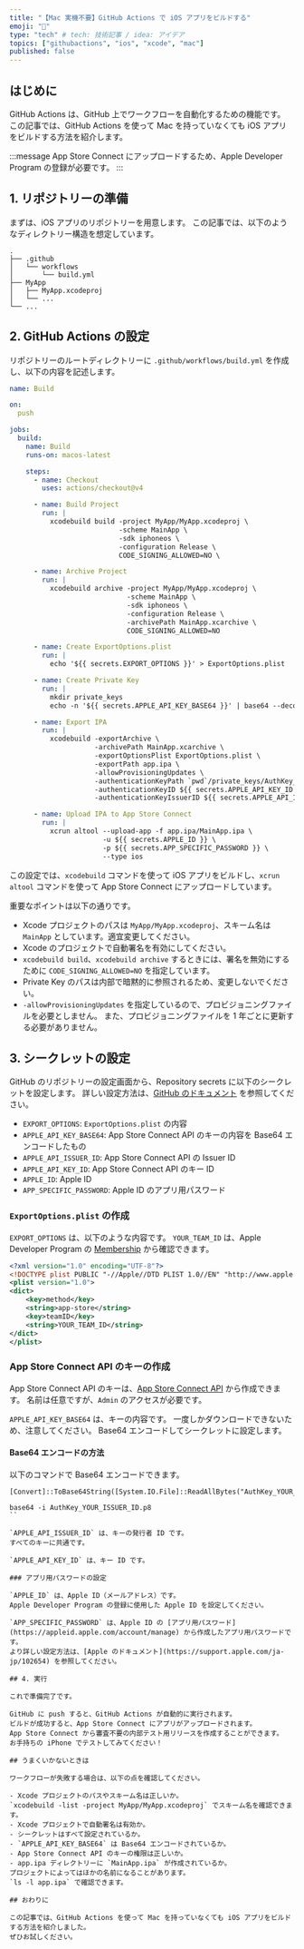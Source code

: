 ```yaml
---
title: "【Mac 実機不要】GitHub Actions で iOS アプリをビルドする"
emoji: "🦔"
type: "tech" # tech: 技術記事 / idea: アイデア
topics: ["githubactions", "ios", "xcode", "mac"]
published: false
---
```


## はじめに

GitHub Actions は、GitHub 上でワークフローを自動化するための機能です。
この記事では、GitHub Actions を使って Mac を持っていなくても iOS アプリをビルドする方法を紹介します。

:::message
App Store Connect にアップロードするため、Apple Developer Program の登録が必要です。
:::

## 1. リポジトリーの準備

まずは、iOS アプリのリポジトリーを用意します。
この記事では、以下のようなディレクトリー構造を想定しています。

```
.
├── .github
│   └── workflows
│       └── build.yml
├── MyApp
│   ├── MyApp.xcodeproj
│   └── ...
└── ...
```

## 2. GitHub Actions の設定

リポジトリーのルートディレクトリーに `.github/workflows/build.yml` を作成し、以下の内容を記述します。

```yaml:build.yml
name: Build

on:
  push

jobs:          
  build:
    name: Build
    runs-on: macos-latest

    steps:
      - name: Checkout
        uses: actions/checkout@v4

      - name: Build Project
        run: |
          xcodebuild build -project MyApp/MyApp.xcodeproj \
                           -scheme MainApp \
                           -sdk iphoneos \
                           -configuration Release \
                           CODE_SIGNING_ALLOWED=NO \

      - name: Archive Project
        run: |                        
          xcodebuild archive -project MyApp/MyApp.xcodeproj \
                             -scheme MainApp \
                             -sdk iphoneos \
                             -configuration Release \
                             -archivePath MainApp.xcarchive \
                             CODE_SIGNING_ALLOWED=NO

      - name: Create ExportOptions.plist
        run: |
          echo '${{ secrets.EXPORT_OPTIONS }}' > ExportOptions.plist

      - name: Create Private Key
        run: |
          mkdir private_keys
          echo -n '${{ secrets.APPLE_API_KEY_BASE64 }}' | base64 --decode > ./private_keys/AuthKey_${{ secrets.APPLE_API_ISSUER_ID }}.p8

      - name: Export IPA
        run: |   
          xcodebuild -exportArchive \
                     -archivePath MainApp.xcarchive \
                     -exportOptionsPlist ExportOptions.plist \
                     -exportPath app.ipa \
                     -allowProvisioningUpdates \
                     -authenticationKeyPath `pwd`/private_keys/AuthKey_${{ secrets.APPLE_API_ISSUER_ID }}.p8 \
                     -authenticationKeyID ${{ secrets.APPLE_API_KEY_ID }} \
                     -authenticationKeyIssuerID ${{ secrets.APPLE_API_ISSUER_ID }}

      - name: Upload IPA to App Store Connect
        run: |
          xcrun altool --upload-app -f app.ipa/MainApp.ipa \
                       -u ${{ secrets.APPLE_ID }} \
                       -p ${{ secrets.APP_SPECIFIC_PASSWORD }} \
                       --type ios
```

この設定では、`xcodebuild` コマンドを使って iOS アプリをビルドし、`xcrun altool` コマンドを使って App Store Connect にアップロードしています。

重要なポイントは以下の通りです。

- Xcode プロジェクトのパスは `MyApp/MyApp.xcodeproj`、スキーム名は `MainApp` としています。適宜変更してください。
- Xcode のプロジェクトで自動署名を有効にしてください。
- `xcodebuild build`、`xcodebuild archive` するときには、署名を無効にするために `CODE_SIGNING_ALLOWED=NO` を指定しています。
- Private Key のパスは内部で暗黙的に参照されるため、変更しないでください。
- `-allowProvisioningUpdates` を指定しているので、プロビジョニングファイルを必要としません。
また、プロビジョニングファイルを 1 年ごとに更新する必要がありません。

## 3. シークレットの設定

GitHub のリポジトリーの設定画面から、Repository secrets に以下のシークレットを設定します。
詳しい設定方法は、[GitHub のドキュメント](https://docs.github.com/ja/actions/security-guides/using-secrets-in-github-actions) を参照してください。

- `EXPORT_OPTIONS`: `ExportOptions.plist` の内容
- `APPLE_API_KEY_BASE64`: App Store Connect API のキーの内容を Base64 エンコードしたもの
- `APPLE_API_ISSUER_ID`: App Store Connect API の Issuer ID
- `APPLE_API_KEY_ID`: App Store Connect API のキー ID
- `APPLE_ID`: Apple ID
- `APP_SPECIFIC_PASSWORD`: Apple ID のアプリ用パスワード

### `ExportOptions.plist` の作成

`EXPORT_OPTIONS` は、以下のような内容です。
`YOUR_TEAM_ID` は、Apple Developer Program の [Membership](https://developer.apple.com/account/) から確認できます。

```xml
<?xml version="1.0" encoding="UTF-8"?>
<!DOCTYPE plist PUBLIC "-//Apple//DTD PLIST 1.0//EN" "http://www.apple.com/DTDs/PropertyList-1.0.dtd">
<plist version="1.0">
<dict>
    <key>method</key>
    <string>app-store</string>
    <key>teamID</key>
    <string>YOUR_TEAM_ID</string>
</dict>
</plist>
```

### App Store Connect API のキーの作成

App Store Connect API のキーは、[App Store Connect API](https://appstoreconnect.apple.com/access/integrations/api) から作成できます。
名前は任意ですが、`Admin` のアクセスが必要です。

`APPLE_API_KEY_BASE64` は、キーの内容です。
一度しかダウンロードできないため、注意してください。
Base64 エンコードしてシークレットに設定します。

#### Base64 エンコードの方法

以下のコマンドで Base64 エンコードできます。

```ps:Windows (PowerShell)
[Convert]::ToBase64String([System.IO.File]::ReadAllBytes("AuthKey_YOUR_ISSUER_ID.p8"))
```

```sh:Linux / macOS
base64 -i AuthKey_YOUR_ISSUER_ID.p8
``

`APPLE_API_ISSUER_ID` は、キーの発行者 ID です。
すべてのキーに共通です。

`APPLE_API_KEY_ID` は、キー ID です。

### アプリ用パスワードの設定

`APPLE_ID` は、Apple ID（メールアドレス）です。
Apple Developer Program の登録に使用した Apple ID を設定してください。

`APP_SPECIFIC_PASSWORD` は、Apple ID の [アプリ用パスワード](https://appleid.apple.com/account/manage) から作成したアプリ用パスワードです。
より詳しい設定方法は、[Apple のドキュメント](https://support.apple.com/ja-jp/102654) を参照してください。

## 4. 実行

これで準備完了です。

GitHub に push すると、GitHub Actions が自動的に実行されます。
ビルドが成功すると、App Store Connect にアプリがアップロードされます。
App Store Connect から審査不要の内部テスト用リリースを作成することができます。
お手持ちの iPhone でテストしてみてください！

## うまくいかないときは

ワークフローが失敗する場合は、以下の点を確認してください。

- Xcode プロジェクトのパスやスキーム名は正しいか。
`xcodebuild -list -project MyApp/MyApp.xcodeproj` でスキーム名を確認できます。
- Xcode プロジェクトで自動署名は有効か。
- シークレットはすべて設定されているか。
- `APPLE_API_KEY_BASE64` は Base64 エンコードされているか。
- App Store Connect API のキーの権限は正しいか。
- app.ipa ディレクトリーに `MainApp.ipa` が作成されているか。
プロジェクトによってはほかの名前になることがあります。
`ls -l app.ipa` で確認できます。

## おわりに

この記事では、GitHub Actions を使って Mac を持っていなくても iOS アプリをビルドする方法を紹介しました。
ぜひお試しください。
